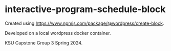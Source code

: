 # interactive-program-schedule-block

Created using https://www.npmjs.com/package/@wordpress/create-block. 

Developed on a local wordpress docker container. 

KSU Capstone Group 3 Spring 2024.
